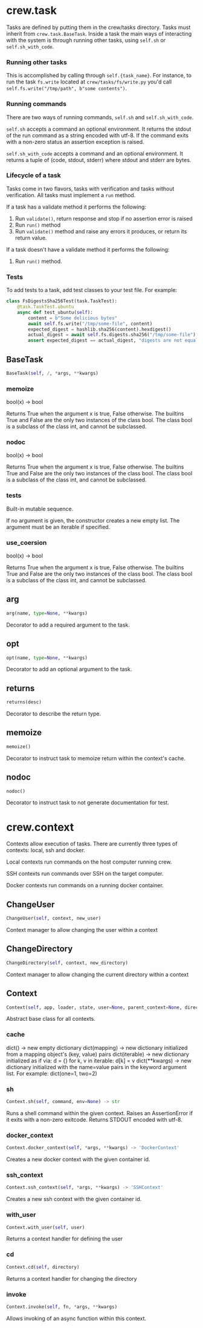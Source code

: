 # crew.task

Tasks are defined by putting them in the crew/tasks directory. Tasks must inherit
from `crew.task.BaseTask`. Inside a task the main ways of interacting with the
system is through running other tasks, using `self.sh` or `self.sh_with_code`.

### Running other tasks

This is accomplished by calling through `self.{task_name}`. For instance, to
run the task `fs.write` located at `crew/tasks/fs/write.py` you'd call
`self.fs.write("/tmp/path", b"some contents")`.

### Running commands

There are two ways of running commands, `self.sh` and `self.sh_with_code`.

`self.sh` accepts a command an optional environment. It returns the stdout
of the run command as a string encoded with utf-8. If the command exits
with a non-zero status an assertion exception is raised.

`self.sh_with_code` accepts a command and an optional environment. It returns
a tuple of (code, stdout, stderr) where stdout and stderr are bytes.

### Lifecycle of a task

Tasks come in two flavors, tasks with verification and tasks without verification.
All tasks must implement a `run` method.

If a task has a validate method it performs the following:

1. Run `validate()`, return response and stop if no assertion error is raised
2. Run `run()` method
3. Run `validate()` method and raise any errors it produces, or return its return value.

If a task doesn't have a validate method it performs the following:

1. Run `run()` method.

### Tests

To add tests to a task, add test classes to your test file. For example:

```python
class FsDigestsSha256Test(task.TaskTest):
    @task.TaskTest.ubuntu
    async def test_ubuntu(self):
        content = b"Some delicious bytes"
        await self.fs.write("/tmp/some-file", content)
        expected_digest = hashlib.sha256(content).hexdigest()
        actual_digest = await self.fs.digests.sha256("/tmp/some-file")
        assert expected_digest == actual_digest, "digests are not equal"
```

## BaseTask
```python
BaseTask(self, /, *args, **kwargs)
```

### memoize
bool(x) -> bool

Returns True when the argument x is true, False otherwise.
The builtins True and False are the only two instances of the class bool.
The class bool is a subclass of the class int, and cannot be subclassed.
### nodoc
bool(x) -> bool

Returns True when the argument x is true, False otherwise.
The builtins True and False are the only two instances of the class bool.
The class bool is a subclass of the class int, and cannot be subclassed.
### tests
Built-in mutable sequence.

If no argument is given, the constructor creates a new empty list.
The argument must be an iterable if specified.
### use_coersion
bool(x) -> bool

Returns True when the argument x is true, False otherwise.
The builtins True and False are the only two instances of the class bool.
The class bool is a subclass of the class int, and cannot be subclassed.
## arg
```python
arg(name, type=None, **kwargs)
```
Decorator to add a required argument to the task.
## opt
```python
opt(name, type=None, **kwargs)
```
Decorator to add an optional argument to the task.
## returns
```python
returns(desc)
```
Decorator to describe the return type.
## memoize
```python
memoize()
```
Decorator to instruct task to memoize return within the context's cache.
## nodoc
```python
nodoc()
```
Decorator to instruct task to not generate documentation for test.
# crew.context
Contexts allow execution of tasks. There are currently three types of
contexts: local, ssh and docker.

Local contexts run commands on the host computer running crew.

SSH contexts run commands over SSH on the target computer.

Docker contexts run commands on a running docker container.

## ChangeUser
```python
ChangeUser(self, context, new_user)
```
Context manager to allow changing the user within a context
## ChangeDirectory
```python
ChangeDirectory(self, context, new_directory)
```
Context manager to allow changing the current directory within a context
## Context
```python
Context(self, app, loader, state, user=None, parent_context=None, directory=None)
```
Abstract base class for all contexts.
### cache
dict() -> new empty dictionary
dict(mapping) -> new dictionary initialized from a mapping object's
    (key, value) pairs
dict(iterable) -> new dictionary initialized as if via:
    d = {}
    for k, v in iterable:
        d[k] = v
dict(**kwargs) -> new dictionary initialized with the name=value pairs
    in the keyword argument list.  For example:  dict(one=1, two=2)
### sh
```python
Context.sh(self, command, env=None) -> str
```
Runs a shell command within the given context. Raises an AssertionError if it exits with
a non-zero exitcode. Returns STDOUT encoded with utf-8.
### docker_context
```python
Context.docker_context(self, *args, **kwargs) -> 'DockerContext'
```
Creates a new docker context with the given container id.
### ssh_context
```python
Context.ssh_context(self, *args, **kwargs) -> 'SSHContext'
```
Creates a new ssh context with the given container id.
### with_user
```python
Context.with_user(self, user)
```
Returns a context handler for defining the user
### cd
```python
Context.cd(self, directory)
```
Returns a context handler for changing the directory
### invoke
```python
Context.invoke(self, fn, *args, **kwargs)
```
Allows invoking of an async function within this context.
